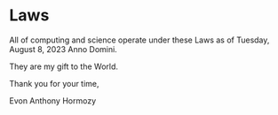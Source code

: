 # Laws

All of computing and science operate under these Laws as of Tuesday, August 8, 2023 Anno Domini.

They are my gift to the World.

Thank you for your time,

Evon Anthony Hormozy
